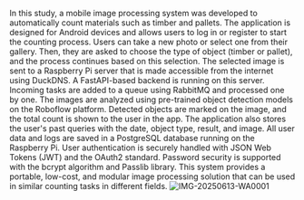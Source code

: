 In this study, a mobile image processing system was developed to automatically count materials such as timber and pallets. The application is designed for Android devices and allows users to log in or register to start the counting process. Users can take a new photo or select one from their gallery. Then, they are asked to choose the type of object (timber or pallet), and the process continues based on this selection.
The selected image is sent to a Raspberry Pi server that is made accessible from the internet using DuckDNS. A FastAPI-based backend is running on this server. Incoming tasks are added to a queue using RabbitMQ and processed one by one. The images are analyzed using pre-trained object detection models on the Roboflow platform. Detected objects are marked on the image, and the total count is shown to the user in the app.
The application also stores the user's past queries with the date, object type, result, and image. All user data and logs are saved in a PostgreSQL database running on the Raspberry Pi. User authentication is securely handled with JSON Web Tokens (JWT) and the OAuth2 standard. Password security is supported with the bcrypt algorithm and Passlib library.
This system provides a portable, low-cost, and modular image processing solution that can be used in similar counting tasks in different fields.
![IMG-20250613-WA0001](https://github.com/user-attachments/assets/5e140656-4bac-4006-b57d-b12ddc187576)
